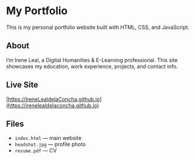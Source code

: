 # My Portfolio

This is my personal portfolio website built with HTML, CSS, and JavaScript.

## About

I’m Irene Leal, a Digital Humanities & E-Learning professional. This site showcases my education, work experience, projects, and contact info.

## Live Site

[https://IreneLealdelaConcha.github.io](https://irenelealdelaconcha.github.io)

## Files

- `index.html` — main website
- `headshot.jpg` — profile photo
- `resume.pdf` — CV
